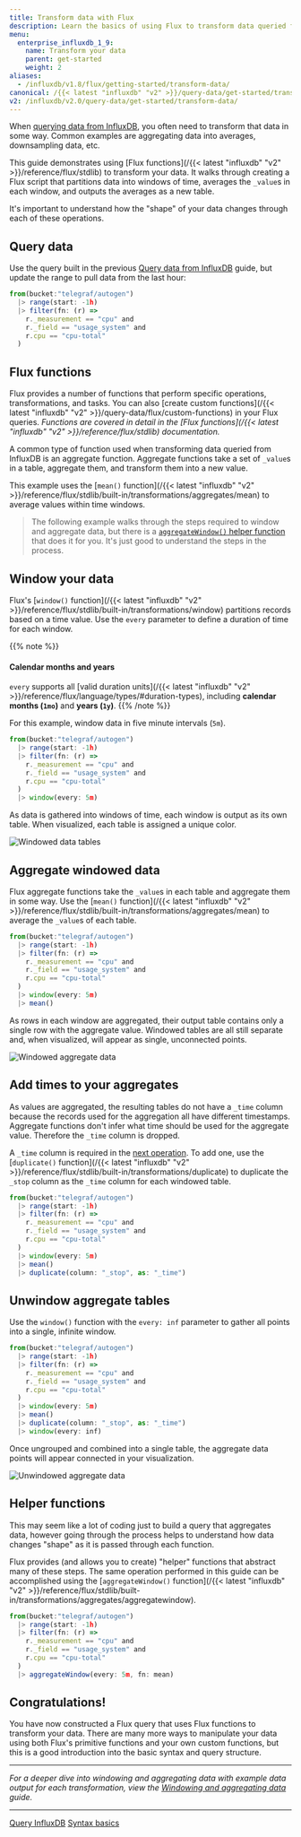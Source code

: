 ```yaml
---
title: Transform data with Flux
description: Learn the basics of using Flux to transform data queried from InfluxDB.
menu:
  enterprise_influxdb_1_9:
    name: Transform your data
    parent: get-started
    weight: 2
aliases:
  - /influxdb/v1.8/flux/getting-started/transform-data/
canonical: /{{< latest "influxdb" "v2" >}}/query-data/get-started/transform-data/
v2: /influxdb/v2.0/query-data/get-started/transform-data/
---
```


When [querying data from InfluxDB](/influxdb/v1.8/flux/get-started/query-influxdb),
you often need to transform that data in some way.
Common examples are aggregating data into averages, downsampling data, etc.

This guide demonstrates using [Flux functions](/{{< latest "influxdb" "v2" >}}/reference/flux/stdlib) to transform your data.
It walks through creating a Flux script that partitions data into windows of time,
averages the `_value`s in each window, and outputs the averages as a new table.

It's important to understand how the "shape" of your data changes through each of these operations.

## Query data
Use the query built in the previous [Query data from InfluxDB](/influxdb/v1.8/flux/get-started/query-influxdb)
guide, but update the range to pull data from the last hour:

```js
from(bucket:"telegraf/autogen")
  |> range(start: -1h)
  |> filter(fn: (r) =>
    r._measurement == "cpu" and
    r._field == "usage_system" and
    r.cpu == "cpu-total"
  )
```

## Flux functions
Flux provides a number of functions that perform specific operations, transformations, and tasks.
You can also [create custom functions](/{{< latest "influxdb" "v2" >}}/query-data/flux/custom-functions) in your Flux queries.
_Functions are covered in detail in the [Flux functions](/{{< latest "influxdb" "v2" >}}/reference/flux/stdlib) documentation._

A common type of function used when transforming data queried from InfluxDB is an aggregate function.
Aggregate functions take a set of `_value`s in a table, aggregate them, and transform
them into a new value.

This example uses the [`mean()` function](/{{< latest "influxdb" "v2" >}}/reference/flux/stdlib/built-in/transformations/aggregates/mean)
to average values within time windows.

> The following example walks through the steps required to window and aggregate data,
> but there is a [`aggregateWindow()` helper function](#helper-functions) that does it for you.
> It's just good to understand the steps in the process.

## Window your data
Flux's [`window()` function](/{{< latest "influxdb" "v2" >}}/reference/flux/stdlib/built-in/transformations/window) partitions records based on a time value.
Use the `every` parameter to define a duration of time for each window.

{{% note %}}
#### Calendar months and years
`every` supports all [valid duration units](/{{< latest "influxdb" "v2" >}}/reference/flux/language/types/#duration-types),
including **calendar months (`1mo`)** and **years (`1y`)**.
{{% /note %}}

For this example, window data in five minute intervals (`5m`).

```js
from(bucket:"telegraf/autogen")
  |> range(start: -1h)
  |> filter(fn: (r) =>
    r._measurement == "cpu" and
    r._field == "usage_system" and
    r.cpu == "cpu-total"
  )
  |> window(every: 5m)
```

As data is gathered into windows of time, each window is output as its own table.
When visualized, each table is assigned a unique color.

![Windowed data tables](/img/flux/windowed-data.png)

## Aggregate windowed data
Flux aggregate functions take the `_value`s in each table and aggregate them in some way.
Use the [`mean()` function](/{{< latest "influxdb" "v2" >}}/reference/flux/stdlib/built-in/transformations/aggregates/mean) to average the `_value`s of each table.

```js
from(bucket:"telegraf/autogen")
  |> range(start: -1h)
  |> filter(fn: (r) =>
    r._measurement == "cpu" and
    r._field == "usage_system" and
    r.cpu == "cpu-total"
  )
  |> window(every: 5m)
  |> mean()
```

As rows in each window are aggregated, their output table contains only a single row with the aggregate value.
Windowed tables are all still separate and, when visualized, will appear as single, unconnected points.

![Windowed aggregate data](/img/flux/windowed-aggregates.png)

## Add times to your aggregates
As values are aggregated, the resulting tables do not have a `_time` column because
the records used for the aggregation all have different timestamps.
Aggregate functions don't infer what time should be used for the aggregate value.
Therefore the `_time` column is dropped.

A `_time` column is required in the [next operation](#unwindow-aggregate-tables).
To add one, use the [`duplicate()` function](/{{< latest "influxdb" "v2" >}}/reference/flux/stdlib/built-in/transformations/duplicate)
to duplicate the `_stop` column as the `_time` column for each windowed table.

```js
from(bucket:"telegraf/autogen")
  |> range(start: -1h)
  |> filter(fn: (r) =>
    r._measurement == "cpu" and
    r._field == "usage_system" and
    r.cpu == "cpu-total"
  )
  |> window(every: 5m)
  |> mean()
  |> duplicate(column: "_stop", as: "_time")
```

## Unwindow aggregate tables

Use the `window()` function with the `every: inf` parameter to gather all points
into a single, infinite window.

```js
from(bucket:"telegraf/autogen")
  |> range(start: -1h)
  |> filter(fn: (r) =>
    r._measurement == "cpu" and
    r._field == "usage_system" and
    r.cpu == "cpu-total"
  )
  |> window(every: 5m)
  |> mean()
  |> duplicate(column: "_stop", as: "_time")
  |> window(every: inf)
```

Once ungrouped and combined into a single table, the aggregate data points will appear connected in your visualization.

![Unwindowed aggregate data](/img/flux/windowed-aggregates-ungrouped.png)

## Helper functions
This may seem like a lot of coding just to build a query that aggregates data, however going through the
process helps to understand how data changes "shape" as it is passed through each function.

Flux provides (and allows you to create) "helper" functions that abstract many of these steps.
The same operation performed in this guide can be accomplished using the
[`aggregateWindow()` function](/{{< latest "influxdb" "v2" >}}/reference/flux/stdlib/built-in/transformations/aggregates/aggregatewindow).

```js
from(bucket:"telegraf/autogen")
  |> range(start: -1h)
  |> filter(fn: (r) =>
    r._measurement == "cpu" and
    r._field == "usage_system" and
    r.cpu == "cpu-total"
  )
  |> aggregateWindow(every: 5m, fn: mean)
```

## Congratulations!
You have now constructed a Flux query that uses Flux functions to transform your data.
There are many more ways to manipulate your data using both Flux's primitive functions
and your own custom functions, but this is a good introduction into the basic syntax and query structure.

---

_For a deeper dive into windowing and aggregating data with example data output for each transformation,
view the [Windowing and aggregating data](/influxdb/v1.8/flux/guides/window-aggregate) guide._

---

<div class="page-nav-btns">
  <a class="btn prev" href="/influxdb/v1.8/flux/get-started/query-influxdb/">Query InfluxDB</a>
  <a class="btn next" href="/influxdb/v1.8/flux/get-started/syntax-basics/">Syntax basics</a>
</div>
